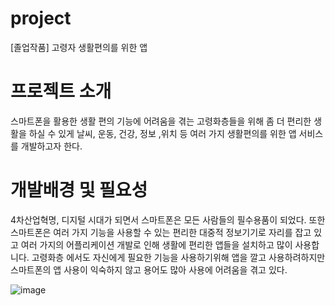 # project
[졸업작품] 고령자 생활편의를 위한 앱

# 프로젝트 소개
스마트폰을 활용한 생활 편의 기능에 어려움을 겪는 고령화층들을 위해 좀 더 편리한 생활을 하실 수 있게 날씨, 운동, 건강, 정보 ,위치 등 여러 가지 생활편의를 위한 앱 서비스를 개발하고자 한다.

# 개발배경 및 필요성
4차산업혁명, 디지털 시대가 되면서 스마트폰은 모든 사람들의 필수용품이 되었다. 또한 스마트폰은 여러 가지 기능을 사용할 수 있는 편리한 대중적 정보기기로 자리를 잡고 있고 여러 가지의 어플리케이션 개발로 인해 생활에 편리한 앱들을 설치하고 많이 사용합니다. 고령화층 에서도 자신에게 필요한 기능을 사용하기위해 앱을 깔고 사용하려하지만 스마트폰의 앱 사용이 익숙하지 않고 용어도 많아 사용에 어려움을 겪고 있다.

![image](https://user-images.githubusercontent.com/80206614/144618110-4ae01561-811d-4222-a36e-558716c7283f.png)
